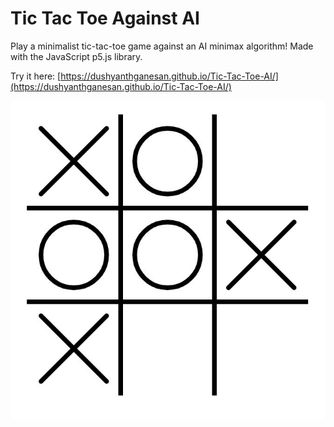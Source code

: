 # Tic Tac Toe Against AI
Play a minimalist tic-tac-toe game against an AI minimax algorithm! Made with the JavaScript p5.js library.

Try it here: [https://dushyanthganesan.github.io/Tic-Tac-Toe-AI/](https://dushyanthganesan.github.io/Tic-Tac-Toe-AI/)

![](https://github.com/dushyanthganesan/Tic-Tac-Toe-AI/blob/master/TTT_AI.JPG)

